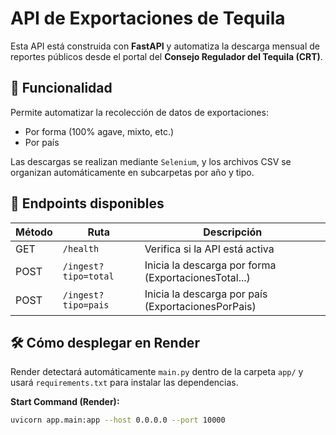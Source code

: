 # API de Exportaciones de Tequila

Esta API está construida con **FastAPI** y automatiza la descarga mensual de reportes públicos desde el portal del **Consejo Regulador del Tequila (CRT)**.

## 📌 Funcionalidad

Permite automatizar la recolección de datos de exportaciones:
- Por forma (100% agave, mixto, etc.)
- Por país

Las descargas se realizan mediante `Selenium`, y los archivos CSV se organizan automáticamente en subcarpetas por año y tipo.

## 🚀 Endpoints disponibles

| Método | Ruta               | Descripción                                        |
|--------|--------------------|----------------------------------------------------|
| GET    | `/health`          | Verifica si la API está activa                     |
| POST   | `/ingest?tipo=total` | Inicia la descarga por forma (ExportacionesTotal...) |
| POST   | `/ingest?tipo=pais`  | Inicia la descarga por país (ExportacionesPorPais)  |

## 🛠️ Cómo desplegar en Render

Render detectará automáticamente `main.py` dentro de la carpeta `app/` y usará `requirements.txt` para instalar las dependencias.

**Start Command (Render):**
```bash
uvicorn app.main:app --host 0.0.0.0 --port 10000
